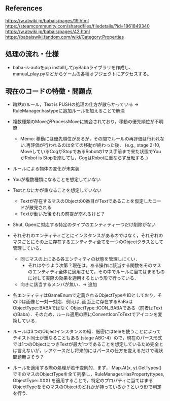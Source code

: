 
## References
https://w.atwiki.jp/babais/pages/19.html
https://steamcommunity.com/sharedfiles/filedetails/?id=1861849340
https://w.atwiki.jp/babais/pages/42.html
https://babaiswiki.fandom.com/wiki/Category:Properties


## 処理の流れ・仕様
- baba-is-autoをpip installしてpyBabaライブラリを作成し、manual_play.pyなどからゲームの各種オブジェクトにアクセスする。


## 現在のコードの特徴・問題点
- 暗黙のルール，Text is PUSHの処理の仕方が散らかっている -> RuleManager.hastypeに追加ルールを加えることで解決
- 複数種類のMoveがProcessMoveに統合されており，移動の優先順位が不明瞭
   * Memo: 移動には優先順位があるが，その間でルールの再評価は行われない.再評価が行われるのは全ての移動が終わった後． (e.g., stage 2-10, MoveしているCogがStopであるRobotの1マス手前まで来た状態でYouがRobot is Stopを崩しても，CogはRobotに重ならず反転する．)
- ルールによる物体の変化が未実装
- Youが複数種類になることを想定していない
- Textとなにかが重なることを想定していない
  * Textが存在するマスのObjectの0番目がTextであることを仮定したコードが散見される
  * Textが動いた後それの前提が崩れるけど？
- Shut, Openに対応する特定のタイプのエンティティ一つだけ削除がない

- それぞれのエンティティごとにインスタンスがあるのではなく，それぞれのマスごとにその上に存在するエンティティ全てを一つのObjectクラスとして管理している．
  * 同じマスの上にある各エンティティの状態を管理しにくい．
     * それはやりよう次第？現在は，ある操作に該当する関数をそのマスのエンティティ全体に適用させて，その中でルールに当てはまるものに対して実際の効果を適用するという形で行っている．
  * 向きに該当するメンバが無い．-> 追加

- 各エンティティはGameEnumで定義されるObjectTypeをIDとしており，そのIDは画像と一対一対応．例えば, 画面上に存在するBaBaは ObjectType::BABAではなく ObjectType::ICON_BABAである（前者はTextのBaba）．そのため，ルール適用の際にConvertIconToTextでアイコンを変換している．

- ルールは3つのObjectインスタンスの組．厳密にはteleを使うことによってテキスト同士が重なることもある (stage ABC-4）ので，現在のパース形式では1つのObjectにつきTextが最大1つであることを想定しているため完全とは言えないが，レアケースだし将来的にはパースの仕方を変えるだけで現状問題無さそう？

- ルールを適用する際の処理が若干変則的．まず， Map.At(x, y).GetTypes() でそのマスのObjectTypeを全て列挙し，RuleManager.HasProperty(types, ObjectType::XXX) を適用することで，特定のプロパティに当てはまるObjectTypeをそのマスのObjectのどれかが持っているか？という形で判定を行う. 